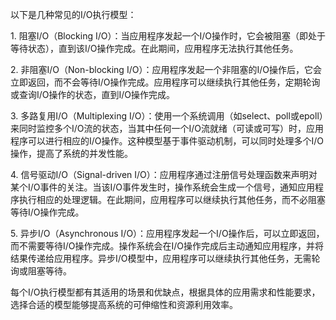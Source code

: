 以下是几种常见的I/O执行模型：  
  
1. 阻塞I/O（Blocking I/O）：当应用程序发起一个I/O操作时，它会被阻塞（即处于等待状态），直到该I/O操作完成。在此期间，应用程序无法执行其他任务。  
  
2. 非阻塞I/O（Non-blocking I/O）：应用程序发起一个非阻塞的I/O操作后，它会立即返回，而不会等待I/O操作完成。应用程序可以继续执行其他任务，定期轮询或查询I/O操作的状态，直到I/O操作完成。  
  
3. 多路复用I/O（Multiplexing I/O）：使用一个系统调用（如select、poll或epoll）来同时监控多个I/O流的状态，当其中任何一个I/O流就绪（可读或可写）时，应用程序可以进行相应的I/O操作。这种模型基于事件驱动机制，可以同时处理多个I/O操作，提高了系统的并发性能。  
  
4. 信号驱动I/O（Signal-driven I/O）：应用程序通过注册信号处理函数来声明对某个I/O事件的关注。当该I/O事件发生时，操作系统会生成一个信号，通知应用程序执行相应的处理逻辑。在此期间，应用程序可以继续执行其他任务，而不必阻塞等待I/O操作完成。  
  
5. 异步I/O（Asynchronous I/O）：应用程序发起一个I/O操作后，可以立即返回，而不需要等待I/O操作完成。操作系统会在I/O操作完成后主动通知应用程序，并将结果传递给应用程序。异步I/O模型中，应用程序可以继续执行其他任务，无需轮询或阻塞等待。  
  
每个I/O执行模型都有其适用的场景和优缺点，根据具体的应用需求和性能要求，选择合适的模型能够提高系统的可伸缩性和资源利用效率。